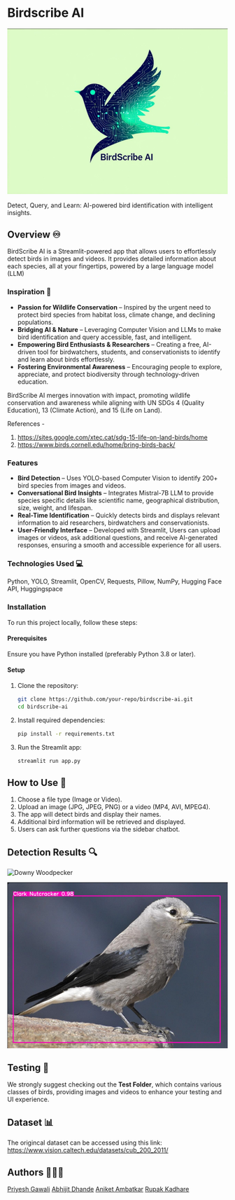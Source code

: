 # Birdscribe AI
![logo](assets/final_logo.png)

Detect, Query, and Learn: AI-powered bird identification with intelligent insights.

## Overview ♾️
BirdScribe AI is a Streamlit-powered app that allows users to effortlessly detect birds in images and videos. It provides detailed information about each species, all at your fingertips, powered by a large language model (LLM) 

### Inspiration 🌄
- **Passion for Wildlife Conservation** – Inspired by the urgent need to protect bird species from habitat loss, climate change, and declining populations.
- **Bridging AI & Nature** – Leveraging Computer Vision and LLMs to make bird identification and query accessible, fast, and intelligent.
- **Empowering Bird Enthusiasts & Researchers** – Creating a free, AI-driven tool for birdwatchers, students, and conservationists to identify and learn about birds effortlessly.
- **Fostering Environmental Awareness** – Encouraging people to explore, appreciate, and protect biodiversity through technology-driven education.
   
BirdScribe AI merges innovation with impact, promoting wildlife conservation and awareness while aligning with UN SDGs 4 (Quality Education), 13 (Climate Action), and 15 (Life on Land).

References -  
1. https://sites.google.com/xtec.cat/sdg-15-life-on-land-birds/home
2. https://www.birds.cornell.edu/home/bring-birds-back/

### Features 

- **Bird Detection** – Uses YOLO-based Computer Vision to identify 200+ bird species from images and videos.
- **Conversational Bird Insights** – Integrates Mistral-7B LLM to provide species specific details like scientific name, geographical distribution, size, weight, and lifespan.
- **Real-Time Identification** – Quickly detects birds and displays relevant information to aid researchers, birdwatchers and conservationists.
- **User-Friendly Interface** – Developed with Streamlit, Users can upload images or videos, ask additional questions, and receive AI-generated responses, ensuring a smooth and accessible experience for all users.

### Technologies Used 💻

Python, YOLO, Streamlit, OpenCV, Requests, Pillow, NumPy, Hugging Face API, Huggingspace

### Installation 

To run this project locally, follow these steps:

#### Prerequisites

Ensure you have Python installed (preferably Python 3.8 or later).

#### Setup

1. Clone the repository:
   ```sh
   git clone https://github.com/your-repo/birdscribe-ai.git
   cd birdscribe-ai
   ```
2. Install required dependencies:
   ```sh
   pip install -r requirements.txt
   ```
3. Run the Streamlit app:
   ```sh
   streamlit run app.py
   ```

## How to Use 📖

1. Choose a file type (Image or Video).
2. Upload an image (JPG, JPEG, PNG) or a video (MP4, AVI, MPEG4).
3. The app will detect birds and display their names.
4. Additional bird information will be retrieved and displayed.
5. Users can ask further questions via the sidebar chatbot.

## Detection Results 🔍

![Downy Woodpecker](assets/Downy_woodpecker.gif)

![Clark Nutcracker](assets/clark_nutcracker.png)

## Testing 🧪
We strongly suggest checking out the **Test Folder**, which contains various classes of birds, providing images and videos to enhance your testing and UI experience.

## Dataset 📊
The origincal dataset can be accessed using this link:
https://www.vision.caltech.edu/datasets/cub_200_2011/

## Authors 🧑🏻‍💻 

[Priyesh Gawali](https://github.com/Roronoa-17)
[Abhijit Dhande](https://github.com/abhijit-8688)
[Aniket Ambatkar](https://github.com/AniketAmbatkar)
[Rupak Kadhare](https://github.com/RupakKadhare15)
